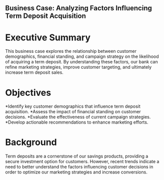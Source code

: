 ## Business Case: Analyzing Factors Influencing Term Deposit Acquisition

# Executive Summary
This business case explores the relationship between customer demographics, financial standing, and campaign strategy on the likelihood of acquiring a term deposit. By understanding these factors, our bank can refine marketing strategies, improve customer targeting, and ultimately increase term deposit sales.

# Objectives
*Identify key customer demographics that influence term deposit acquisition.
*Assess the impact of financial standing on customer decisions.
*Evaluate the effectiveness of current campaign strategies.
*Develop actionable recommendations to enhance marketing efforts.

# Background
Term deposits are a cornerstone of our savings products, providing a secure investment option for customers. However, recent trends indicate a need to better understand the factors influencing customer decisions in order to optimize our marketing strategies and increase conversions.

